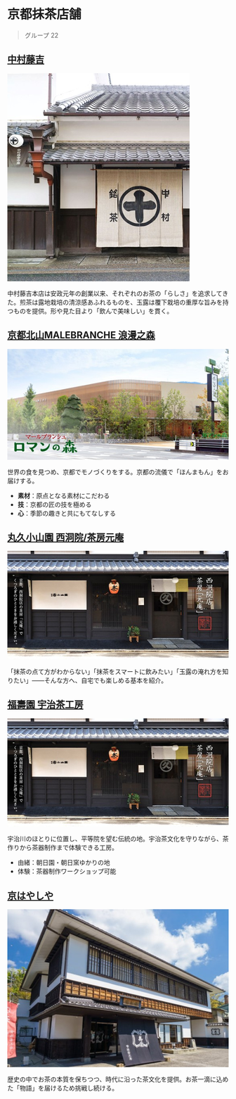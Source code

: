 # 京都抹茶店舗
> グループ 22

## [中村藤吉](https://tokichi.jp/)

![](https://raw.githubusercontent.com/Dora-Honor/leadership-kcgi/refs/heads/main/images/macha/1.jpg)

中村藤吉本店は安政元年の創業以来、それぞれのお茶の「らしさ」を追求してきた。煎茶は露地栽培の清涼感あふれるものを、玉露は覆下栽培の重厚な旨みを持つものを提供。形や見た目より「飲んで美味しい」を貫く。

## [京都北山MALEBRANCHE 浪漫之森](https://www.malebranche.co.jp/store/7102/)

![](https://raw.githubusercontent.com/Dora-Honor/leadership-kcgi/refs/heads/main/images/macha/2.jpg)

世界の食を見つめ、京都でモノづくりをする。京都の流儀で「ほんまもん」をお届けする。  
- **素材**：原点となる素材にこだわる  
- **技**：京都の匠の技を極める  
- **心**：季節の趣きと共にもてなしする

## [丸久小山園 西洞院/茶房元庵](https://www.marukyu-koyamaen.co.jp/motoan.html)

![](https://raw.githubusercontent.com/Dora-Honor/leadership-kcgi/refs/heads/main/images/macha/3.jpg)

「抹茶の点て方がわからない」「抹茶をスマートに飲みたい」「玉露の淹れ方を知りたい」――そんな方へ、自宅でも楽しめる基本を紹介。

## [福壽園 宇治茶工房](https://www.ujikoubou.com/ujicha-koubou/)

![](https://raw.githubusercontent.com/Dora-Honor/leadership-kcgi/refs/heads/main/images/macha/3.jpg)

宇治川のほとりに位置し、平等院を望む伝統の地。宇治茶文化を守りながら、茶作りから茶器制作まで体験できる工房。  
- 由緒：朝日園・朝日窯ゆかりの地
- 体験：茶器制作ワークショップ可能

## [京はやしや](https://kyo-hayashiya.jp/)

![](https://raw.githubusercontent.com/Dora-Honor/leadership-kcgi/refs/heads/main/images/macha/4.jpg)

歴史の中でお茶の本質を保ちつつ、時代に沿った茶文化を提供。お茶一滴に込めた「物語」を届けるため挑戦し続ける。
